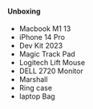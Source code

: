 #### Unboxing
- Macbook M1 13
- iPhone 14 Pro
- Dev Kit 2023
- Magic Track Pad
- Logitech Lift Mouse
- DELL 2720 Monitor
- Marshall
- Ring case
- laptop Bag 
